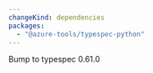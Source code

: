 ```yaml
---
changeKind: dependencies
packages:
  - "@azure-tools/typespec-python"
---
```


Bump to typespec 0.61.0
